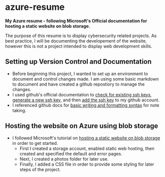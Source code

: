 # azure-resume
**My Azure resume - following Microsoft's Official documentation for hosting a static website on blob storage.**

 The purpose of this resume is to display cybersecurity related projects. As best practice, I will be documenting the developement of the website, however this is not a project intended to display web development skills. 

## Setting up Version Control and Documentation

- Before beginning this project, I wanted to set up an environment to document and control changes made. I am using some basic markdown to document and have created a github repostiory to manage the changes.
- I used github's official documentation to [check for existing ssh keys](https://docs.github.com/en/authentication/connecting-to-github-with-ssh/checking-for-existing-ssh-keys), [generate a new ssh key](https://docs.github.com/en/authentication/connecting-to-github-with-ssh/generating-a-new-ssh-key-and-adding-it-to-the-ssh-agent), and then [add the ssh key](https://docs.github.com/en/authentication/connecting-to-github-with-ssh/adding-a-new-ssh-key-to-your-github-account) to my github account.
- I referenced github docs for [basic writing and formatting syntax](https://docs.github.com/en/get-started/writing-on-github/getting-started-with-writing-and-formatting-on-github/basic-writing-and-formatting-syntax) for note taking.

## Hosting the website on Azure using blob storage

- I followed Microsoft's tutorial on [hosting a static website on blob storage](https://learn.microsoft.com/en-us/azure/storage/blobs/storage-blob-static-website-host) in order to get started.
    - First I created a storage account, enabled static web hosting, then created and specified the default and error pages.
    - Next, I created a photos folder for later use.
    - Finally, I added a CSS file in order to provide some styling for later steps of the project.






